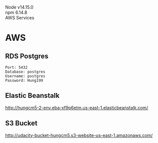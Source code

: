Node v14.15.0
</br>
npm 6.14.8
</br>
AWS Services

# AWS
## RDS Postgres
```Host: database-1.cqmhdelgtyti.us-east-1.rds.amazonaws.com
Port: 5432
Database: postgres
Username: postgres
Password: Hung199
```

## Elastic Beanstalk
http://hungcm5-2-env.eba-xf9p6etm.us-east-1.elasticbeanstalk.com/

## S3 Bucket
http://udacity-bucket-hungcm5.s3-website-us-east-1.amazonaws.com/
